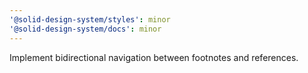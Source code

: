 ```yaml
---
'@solid-design-system/styles': minor
'@solid-design-system/docs': minor
---
```


Implement bidirectional navigation between footnotes and references.
